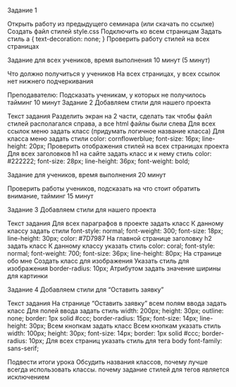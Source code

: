 
Задание 1

Открыть работу из предыдущего семинара (или скачать по ссылке)
Создать файл стилей style.css
Подключить ко всем страницам
Задать стиль
a {
   text-decoration: none;
}
Проверить работу стилей на всех страницах

Задание для всех учеников, время выполнения 10 минут (5 минут) 

Что должно получиться у учеников 
На всех страницах, у всех ссылок нет нижнего подчеркивания

Преподавателю: Подсказать ученикам, у которых не получилось тайминг 10 минут
Задание 2
Добавляем стили для нашего проекта

Текст задания 
Разделить экран на 2 части, сделать так чтобы файл стилей располагался справа, а все html файлы были слева
Для всех ссылок меню задать класс (придумать логичное название класса)
Для класса меню задать стили
    color: cornflowerblue;
    font-size: 16px;
    line-height: 20px;
Проверить отображения стилей на всех страницах проекта
Для всех заголовков h1 на сайте задать класс и к нему стиль
    color: #222222;
    font-size: 28px;
    line-height: 36px;
    font-weight: bold;


Задание для учеников, время выполнения 20 минут 

Проверить работы учеников, подсказать на что стоит обратить внимание, тайминг 15 минут

Задание 3
Добавляем стили для нашего проекта

Текст задания 
Для всех параграфов в проекте задать класс
К данному классу задать стили
    font-style: normal;
    font-weight: 300;
    font-size: 18px;
    line-height: 30px;
    color: #7D7987
На главной странице заголовку h2 задать класс
К данному классу указать стиль 
    color: coral;
    font-style: normal;
    font-weight: 700;
    font-size: 36px;
    line-height: 80px;
На странице обо мне
Создать класс для изображения 
Указать стиль для изображения 
border-radius: 10px;
Атрибутом задать значение ширины для картинки


Задание 4
Добавляем стили для “Оставить заявку”

Текст задания 
На странице “Оставить заявку” всем полям ввода задать класс
Для полей ввода задать стиль
    width: 200px;
    height: 30px;
    outline: none;
    border: 1px solid #ccc;
    border-radius: 15px;
    font-size: 14px;
    line-height: 30px;
Всем кнопкам задать класс
Всем кнопкам указать стиль
    width: 100px;
    height: 30px;
    font-size: 14px;
    border: 1px solid #ccc;
    border-radius: 10px;
Для всех страниц указать стиль для тега body
font-family: sans-serif;

Подвести итоги урока
Обсудить названия классов, почему лучше всегда использовать классы. почему задание стилей для тегов является исключением
